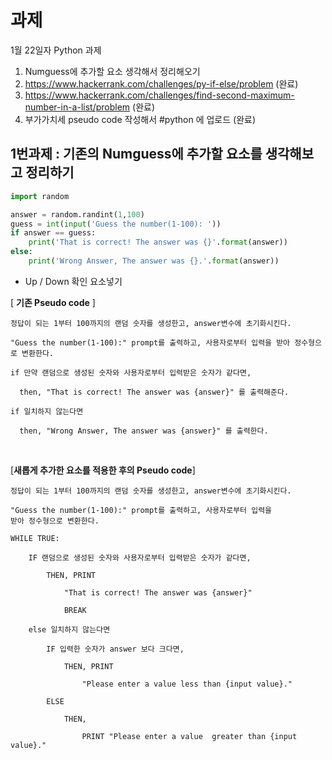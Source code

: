 # 과제

1월 22일자 Python 과제

1. Numguess에 추가할 요소 생각해서 정리해오기
2. https://www.hackerrank.com/challenges/py-if-else/problem (완료)
3. https://www.hackerrank.com/challenges/find-second-maximum-number-in-a-list/problem (완료)
4. 부가가치세 pseudo code 작성해서 #python 에 업로드 (완료)

## 1번과제 : 기존의 Numguess에 추가할 요소를 생각해보고 정리하기

```python
import random

answer = random.randint(1,100)
guess = int(input('Guess the number(1-100): '))
if answer == guess:
    print('That is correct! The answer was {}'.format(answer))
else:
    print('Wrong Answer, The answer was {}.'.format(answer))
```

- Up / Down 확인 요소넣기

[ **기존 Pseudo code** ]

```
정답이 되는 1부터 100까지의 랜덤 숫자를 생성한고, answer변수에 초기화시킨다.

"Guess the number(1-100):" prompt를 출력하고, 사용자로부터 입력을 받아 정수형으로 변환한다.

if 만약 랜덤으로 생성된 숫자와 사용자로부터 입력받은 숫자가 같다면,

  then, "That is correct! The answer was {answer}" 를 출력해준다.

if 일치하지 않는다면

  then, "Wrong Answer, The answer was {answer}" 를 출력한다.
```

<br/>

[**새롭게 추가한 요소를 적용한 후의 Pseudo code**]

```
정답이 되는 1부터 100까지의 랜덤 숫자를 생성한고, answer변수에 초기화시킨다.

"Guess the number(1-100):" prompt를 출력하고, 사용자로부터 입력을
받아 정수형으로 변환한다.

WHILE TRUE:

    IF 랜덤으로 생성된 숫자와 사용자로부터 입력받은 숫자가 같다면,

        THEN, PRINT

            "That is correct! The answer was {answer}"

            BREAK

    else 일치하지 않는다면

        IF 입력한 숫자가 answer 보다 크다면,

            THEN, PRINT

                "Please enter a value less than {input value}."

        ELSE

            THEN,

                PRINT "Please enter a value  greater than {input value}."

```

